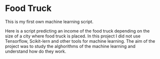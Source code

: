 # Food Truck

This is my first own machine learning script.

Here is a script predicting an income of the food truck depending on the size of a city where food truck is placed.
In this project I did not use Tensorflow, Scikit-lern and other tools for machine learning. The aim of the project was to study the alghorithms of the machine learning and understand how do they work.

